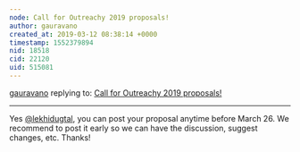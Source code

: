 ```yaml
---
node: Call for Outreachy 2019 proposals!
author: gauravano
created_at: 2019-03-12 08:38:14 +0000
timestamp: 1552379894
nid: 18518
cid: 22120
uid: 515081
---
```




[gauravano](../profile/gauravano) replying to: [Call for Outreachy 2019 proposals!](../notes/gauravano/03-12-2019/call-for-outreachy-2019-proposals)

----
 Yes [@lekhidugtal](/profile/lekhidugtal), you can post your proposal anytime before March 26. We recommend to post it early so we can have the discussion, suggest changes, etc. Thanks!